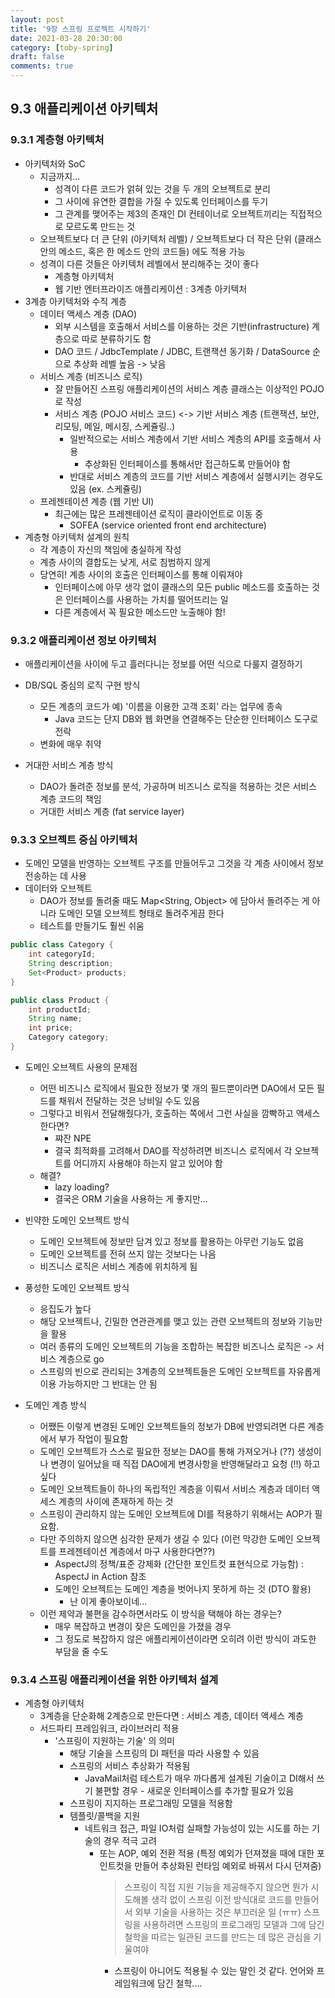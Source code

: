 ```yaml
---
layout: post
title: '9장 스프링 프로젝트 시작하기'
date: 2021-03-28 20:30:00
category: [toby-spring]
draft: false
comments: true
---
```


## 9.3 애플리케이션 아키텍처

### 9.3.1 계층형 아키텍처

-   아키텍처와 SoC
    -   지금까지...
        -   성격이 다른 코드가 얽혀 있는 것을 두 개의 오브젝트로 분리
        -   그 사이에 유연한 결합을 가질 수 있도록 인터페이스를 두기
        -   그 관계를 맺어주는 제3의 존재인 DI 컨테이너로 오브젝트끼리는 직접적으로 모르도록 만드는 것
    -   오브젝트보다 더 큰 단위 (아키텍처 레벨) / 오브젝트보다 더 작은 단위 (클래스 안의 메소드, 혹은 한 메소드 안의 코드들) 에도 적용 가능
    -   성격이 다른 것들은 아키텍처 레벨에서 분리해주는 것이 좋다
        -   계층형 아키텍처
        -   웹 기반 엔터프라이즈 애플리케이션 : 3계층 아키텍처
-   3계층 아키텍처와 수직 계층
    -   데이터 액세스 계층 (DAO)
        -   외부 시스템을 호출해서 서비스를 이용하는 것은 기반(infrastructure) 계층으로 따로 분류하기도 함
        -   DAO 코드 / JdbcTemplate / JDBC, 트랜잭션 동기화 / DataSource 순으로 추상화 레벨 높음 -> 낮음
    -   서비스 계층 (비즈니스 로직)
        -   잘 만들어진 스프링 애플리케이션의 서비스 계층 클래스는 이상적인 POJO로 작성
        -   서비스 계층 (POJO 서비스 코드) <-> 기반 서비스 계층 (트랜잭션, 보안, 리모팅, 메일, 메시징, 스케쥴링..)
            -   일반적으로는 서비스 계층에서 기반 서비스 계층의 API를 호출해서 사용
                -   추상화된 인터페이스를 통해서만 접근하도록 만들어야 함
            -   반대로 서비스 계층의 코드를 기반 서비스 계층에서 실행시키는 경우도 있음 (ex. 스케쥴링)
    -   프레젠테이션 계층 (웹 기반 UI)
        -   최근에는 많은 프레젠테이션 로직이 클라이언트로 이동 중
            -   SOFEA (service oriented front end architecture)
-   계층형 아키텍처 설계의 원칙
    -   각 계층이 자신의 책임에 충실하게 작성
    -   계층 사이의 결합도는 낮게, 서로 침범하지 않게
    -   당연히! 계층 사이의 호출은 인터페이스를 통해 이뤄져야
        -   인터페이스에 아무 생각 없이 클래스의 모든 public 메소드를 호출하는 것은 인터페이스를 사용하는 가치를 떨어뜨리는 일
        -   다른 계층에서 꼭 필요한 메소드만 노출해야 함!

### 9.3.2 애플리케이션 정보 아키텍처

-   애플리케이션을 사이에 두고 흘러다니는 정보를 어떤 식으로 다룰지 결정하기

-   DB/SQL 중심의 로직 구현 방식
    -   모든 계층의 코드가 예) '이름을 이용한 고객 조회' 라는 업무에 종속
        -   Java 코드는 단지 DB와 웹 화면을 연결해주는 단순한 인터페이스 도구로 전락
    -   변화에 매우 취약
-   거대한 서비스 계층 방식
    -   DAO가 돌려준 정보를 분석, 가공하며 비즈니스 로직을 적용하는 것은 서비스 계층 코드의 책임
    -   거대한 서비스 계층 (fat service layer)

### 9.3.3 오브젝트 중심 아키텍처

-   도메인 모델을 반영하는 오브젝트 구조를 만들어두고 그것을 각 계층 사이에서 정보 전송하는 데 사용
-   데이터와 오브젝트
    -   DAO가 정보를 돌려줄 때도 Map<String, Object> 에 담아서 돌려주는 게 아니라 도메인 모델 오브젝트 형태로 돌려주게끔 한다
    -   테스트를 만들기도 훨씬 쉬움

```java
public class Category {
    int categoryId;
    String description;
    Set<Product> products;
}

public class Product {
    int productId;
    String name;
    int price;
    Category category;
}

```

-   도메인 오브젝트 사용의 문제점

    -   어떤 비즈니스 로직에서 필요한 정보가 몇 개의 필드뿐이라면 DAO에서 모든 필드를 채워서 전달하는 것은 낭비일 수도 있음
    -   그렇다고 비워서 전달해줬다가, 호출하는 쪽에서 그런 사실을 깜빡하고 액세스한다면?
        -   쨔잔 NPE
        -   결국 최적화를 고려해서 DAO를 작성하려면 비즈니스 로직에서 각 오브젝트를 어디까지 사용해야 하는지 알고 있어야 함
    -   해결?
        -   lazy loading?
        -   결국은 ORM 기술을 사용하는 게 좋지만...

-   빈약한 도메인 오브젝트 방식
    -   도메인 오브젝트에 정보만 담겨 있고 정보를 활용하는 아무런 기능도 없음
    -   도메인 오브젝트를 전혀 쓰지 않는 것보다는 나음
    -   비즈니스 로직은 서비스 계층에 위치하게 됨
-   풍성한 도메인 오브젝트 방식

    -   응집도가 높다
    -   해당 오브젝트나, 긴밀한 연관관계를 맺고 있는 관련 오브젝트의 정보와 기능만을 활용
    -   여러 종류의 도메인 오브젝트의 기능을 조합하는 복잡한 비즈니스 로직은 -> 서비스 계층으로 go
    -   스프링의 빈으로 관리되는 3계층의 오브젝트들은 도메인 오브젝트를 자유롭게 이용 가능하지만 그 반대는 안 됨

-   도메인 계층 방식
    -   어쨌든 이렇게 변경된 도메인 오브젝트들의 정보가 DB에 반영되려면 다른 계층에서 부가 작업이 필요함
    -   도메인 오브젝트가 스스로 필요한 정보는 DAO를 통해 가져오거나 (??) 생성이나 변경이 일어났을 때 직접 DAO에게 변경사항을 반영해달라고 요청 (!!) 하고 싶다
    -   도메인 오브젝트들이 하나의 독립적인 계층을 이뤄서 서비스 계층과 데이터 액세스 계층의 사이에 존재하게 하는 것
    -   스프링이 관리하지 않는 도메인 오브젝트에 DI를 적용하기 위해서는 AOP가 필요함.
    -   다만 주의하지 않으면 심각한 문제가 생길 수 있다 (이런 막강한 도메인 오브젝트를 프레젠테이션 계층에서 마구 사용한다면??)
        -   AspectJ의 정책/표준 강제화 (간단한 포인트컷 표현식으로 가능함) : AspectJ in Action 참조
        -   도메인 오브젝트는 도메인 계층을 벗어나지 못하게 하는 것 (DTO 활용)
            -   난 이게 좋아보이네...
    -   이런 제약과 불편을 감수하면서라도 이 방식을 택해야 하는 경우는?
        -   매우 복잡하고 변경이 잦은 도메인을 가졌을 경우
        -   그 정도로 복잡하지 않은 애플리케이션이라면 오히려 이런 방식이 과도한 부담을 줄 수도

### 9.3.4 스프링 애플리케이션을 위한 아키텍처 설계

-   계층형 아키텍처
    -   3계층을 단순화해 2계층으로 만든다면 : 서비스 계층, 데이터 액세스 계층
    -   서드파티 프레임워크, 라이브러리 적용
        -   '스프링이 지원하는 기술' 의 의미
            -   해당 기술을 스프링의 DI 패턴을 따라 사용할 수 있음
            -   스프링의 서비스 추상화가 적용됨
                -   JavaMail처럼 테스트가 매우 까다롭게 설계된 기술이고 DI해서 쓰기 불편할 경우 - 새로운 인터페이스를 추가할 필요가 있음
            -   스프링이 지지하는 프로그래밍 모델을 적용함
            -   템플릿/콜백을 지원
                -   네트워크 접근, 파일 IO처럼 실패할 가능성이 있는 시도를 하는 기술의 경우 적극 고려
                    -   또는 AOP, 예외 전환 적용 (특정 예외가 던져졌을 때에 대한 포인트컷을 만들어 추상화된 런타임 예외로 바꿔서 다시 던져줌)
                        > 스프링이 직접 지원 기능을 제공해주지 않으면 뭔가 시도해볼 생각 없이 스프링 이전 방식대로 코드를 만들어서 외부 기술을 사용하는 것은 부끄러운 일 (ㅠㅠ)
                        스프링을 사용하려면 스프링의 프로그래밍 모델과 그에 담긴 철학을 따르는 일관된 코드를 만드는 데 많은 관심을 기울여야
                          -  스프링이 아니어도 적용될 수 있는 말인 것 같다. 언어와 프레임워크에 담긴 철학....
